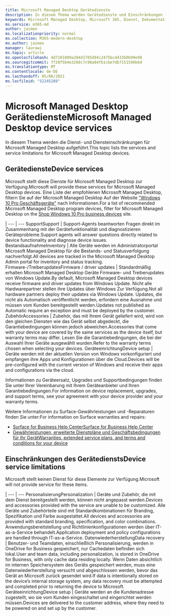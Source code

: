 ```yaml
---
title: Microsoft Managed Desktop Gerätedienste
description: In diesem Thema werden Gerätedienste und Einschränkungen für Microsoft Managed Desktop.
keywords: Microsoft Managed Desktop, Microsoft 365, Dienst, Dokumentation
ms.service: m365-md
author: jaimeo
ms.localizationpriority: normal
ms.collection: M365-modern-desktop
ms.author: jaimeo
manager: laurawi
ms.topic: article
ms.openlocfilehash: 4d7101899a204d1785d94c2475bcd433b0b99e98
ms.sourcegitcommit: ff20f5b4e3268c7c98a84fb1cbe7db7151596b6d
ms.translationtype: MT
ms.contentlocale: de-DE
ms.lasthandoff: 05/06/2021
ms.locfileid: "52245288"
---
```

# <a name="microsoft-managed-desktop-device-services"></a><span data-ttu-id="06978-104">Microsoft Managed Desktop Gerätedienste</span><span class="sxs-lookup"><span data-stu-id="06978-104">Microsoft Managed Desktop device services</span></span>

<span data-ttu-id="06978-105">In diesem Thema werden die Dienst- und Diensteinschränkungen für Microsoft Managed Desktop aufgeführt.</span><span class="sxs-lookup"><span data-stu-id="06978-105">This topic lists the services and service limitations for Microsoft Managed Desktop devices.</span></span>

## <a name="device-services"></a><span data-ttu-id="06978-106">Gerätedienste</span><span class="sxs-lookup"><span data-stu-id="06978-106">Device services</span></span>

<span data-ttu-id="06978-107">Microsoft stellt diese Dienste für Microsoft Managed Desktop zur Verfügung.</span><span class="sxs-lookup"><span data-stu-id="06978-107">Microsoft will provide these services for Microsoft Managed Desktop devices.</span></span> <span data-ttu-id="06978-108">Eine Liste der empfohlenen Microsoft Managed Desktop, filtern Sie auf der Microsoft Managed Desktop Auf der Website ["Windows 10 Pro Geschäftsgeräte"](https://www.microsoft.com/windowsforbusiness/view-all-devices) nach Informationen.</span><span class="sxs-lookup"><span data-stu-id="06978-108">For a list of recommended Microsoft Managed Desktop program devices, filter for Microsoft Managed Desktop on the [Shop Windows 10 Pro business devices](https://www.microsoft.com/windowsforbusiness/view-all-devices) site.</span></span>

 | 
 --- | ---
<span data-ttu-id="06978-109">Support</span><span class="sxs-lookup"><span data-stu-id="06978-109">Support</span></span> | <span data-ttu-id="06978-110">Support-Agents beantworten Fragen direkt im Zusammenhang mit der Gerätefunktionalität und diagnostizieren Geräteprobleme.</span><span class="sxs-lookup"><span data-stu-id="06978-110">Support agents will answer questions directly related to device functionality and diagnose device issues.</span></span>
<span data-ttu-id="06978-111">Bestandsaufnahme</span><span class="sxs-lookup"><span data-stu-id="06978-111">Inventory</span></span> | <span data-ttu-id="06978-112">Alle Geräte werden im Administratorportal Microsoft Managed Desktop für die Bestands- und Statusverfolgung nachverfolgt.</span><span class="sxs-lookup"><span data-stu-id="06978-112">All devices are tracked in the Microsoft Managed Desktop Admin portal for inventory and status tracking.</span></span>
<span data-ttu-id="06978-113">Firmware-/Treiberupdates</span><span class="sxs-lookup"><span data-stu-id="06978-113">Firmware / driver updates</span></span> | <span data-ttu-id="06978-114">Standardmäßig erhalten Microsoft Managed Desktop Geräte Firmware- und Treiberupdates von Windows Update.</span><span class="sxs-lookup"><span data-stu-id="06978-114">By default, Microsoft Managed Desktop devices receive firmware and driver updates from Windows Update.</span></span> <span data-ttu-id="06978-115">Nicht alle Hardwarepartner stellen ihre Updates über Windows Zur Verfügung.</span><span class="sxs-lookup"><span data-stu-id="06978-115">Not all hardware partners deploy their updates via Windows Update.</span></span> <span data-ttu-id="06978-116">Updates, die nicht als Automatisch veröffentlicht werden, erfordern eine Ausnahme und müssen vom Kunden bereitgestellt werden.</span><span class="sxs-lookup"><span data-stu-id="06978-116">Updates not published as Automatic require an exception and must be deployed by the customer.</span></span>
<span data-ttu-id="06978-117">Zubehör</span><span class="sxs-lookup"><span data-stu-id="06978-117">Accessories</span></span> | <span data-ttu-id="06978-118">Zubehör, das mit Ihrem Gerät geliefert wird, wird von den gleichen Diensten wie das Gerät selbst abgedeckt, die Garantiebedingungen können jedoch abweichen.</span><span class="sxs-lookup"><span data-stu-id="06978-118">Accessories that come with your device are covered by the same services as the device itself, but warranty terms may differ.</span></span> <span data-ttu-id="06978-119">Lesen Sie die Garantiebedingungen, die bei der Auswahl Ihrer Geräte ausgewählt wurden.</span><span class="sxs-lookup"><span data-stu-id="06978-119">Refer to the warranty terms chosen when selecting your devices.</span></span> 
<span data-ttu-id="06978-120">Geräteeinrichtung</span><span class="sxs-lookup"><span data-stu-id="06978-120">Device setup</span></span>    | <span data-ttu-id="06978-121">Geräte werden mit der aktuellen Version von Windows vorkonfiguriert und empfangen ihre Apps und Konfigurationen über die Cloud.</span><span class="sxs-lookup"><span data-stu-id="06978-121">Devices will be pre-configured with the current version of Windows and receive their apps and configurations via the cloud.</span></span> 

<span data-ttu-id="06978-122">Informationen zu Geräteersatz, Upgrades und Supportbedingungen finden Sie unter Ihrer Vereinbarung mit Ihrem Geräteanbieter und Ihren Garantiebedingungen.</span><span class="sxs-lookup"><span data-stu-id="06978-122">For information on device replacement, upgrades, and support terms, see your agreement with your device provider and your warranty terms.</span></span>

<span data-ttu-id="06978-123">Weitere Informationen zu Surface-Gewährleistungen und -Reparaturen finden Sie unter:</span><span class="sxs-lookup"><span data-stu-id="06978-123">For information on Surface warranties and repairs:</span></span>
- [<span data-ttu-id="06978-124">Surface for Business Help Center</span><span class="sxs-lookup"><span data-stu-id="06978-124">Surface for Business Help Center</span></span>](https://support.microsoft.com/hub/4339296/surface-for-business-help)
- [<span data-ttu-id="06978-125">Gewährleistungen, erweiterte Dienstpläne und Geschäftsbedingungen für Ihr Gerät</span><span class="sxs-lookup"><span data-stu-id="06978-125">Warranties, extended service plans, and terms and conditions for your device</span></span>](https://support.microsoft.com/help/4040687/info-about-warranties-extended-service-plans-and-terms-conditions)


## <a name="device-service-limitations"></a><span data-ttu-id="06978-126">Einschränkungen des Gerätediensts</span><span class="sxs-lookup"><span data-stu-id="06978-126">Device service limitations</span></span>

<span data-ttu-id="06978-127">Microsoft stellt keinen Dienst für diese Elemente zur Verfügung.</span><span class="sxs-lookup"><span data-stu-id="06978-127">Microsoft will not provide service for these items.</span></span>

 | 
 --- | ---
<span data-ttu-id="06978-128">Personalisierung</span><span class="sxs-lookup"><span data-stu-id="06978-128">Personalization</span></span> | <span data-ttu-id="06978-129">Geräte und Zubehör, die mit dem Dienst bereitgestellt werden, können nicht angepasst werden.</span><span class="sxs-lookup"><span data-stu-id="06978-129">Devices and accessories provided with the service are unable to be customized.</span></span> <span data-ttu-id="06978-130">Alle Geräte und Zubehörteile sind mit Standardkombinationen für Branding, Spezifikation und Farbe ausgestattet.</span><span class="sxs-lookup"><span data-stu-id="06978-130">All devices and accessories are provided with standard branding, specification, and color combinations.</span></span> <span data-ttu-id="06978-131">Anwendungsbereitstellung und Richtlinienkonfigurationen werden über IT-as-a-Service behandelt.</span><span class="sxs-lookup"><span data-stu-id="06978-131">Application deployment and policy configurations are handled through IT-as-a-Service.</span></span>
<span data-ttu-id="06978-132">Datenwiederherstellung</span><span class="sxs-lookup"><span data-stu-id="06978-132">Data recovery</span></span> | <span data-ttu-id="06978-133">Benutzer- und Teamdaten, einschließlich Personalisierung, werden in OneDrive for Business gespeichert, nur Cachedaten befinden sich lokal.</span><span class="sxs-lookup"><span data-stu-id="06978-133">User and team data, including personalization, is stored in OneDrive for Business, with only cache data residing locally.</span></span> <span data-ttu-id="06978-134">Wenn Daten absichtlich im internen Speichersystem des Geräts gespeichert werden, muss eine Datenwiederherstellung versucht und abgeschlossen werden, bevor das Gerät an Microsoft zurück gesendet wird.</span><span class="sxs-lookup"><span data-stu-id="06978-134">If data is intentionally stored on the device’s internal storage system, any data recovery must be attempted and completed prior to returning the device to Microsoft.</span></span>
<span data-ttu-id="06978-135">Geräteeinrichtung</span><span class="sxs-lookup"><span data-stu-id="06978-135">Device setup</span></span> | <span data-ttu-id="06978-136">Geräte werden an die Kundenadresse zugestellt, wo sie vom Kunden eingeschaltet und eingerichtet werden müssen.</span><span class="sxs-lookup"><span data-stu-id="06978-136">Devices are delivered to the customer address, where they need to be powered on and set up by the customer.</span></span>
